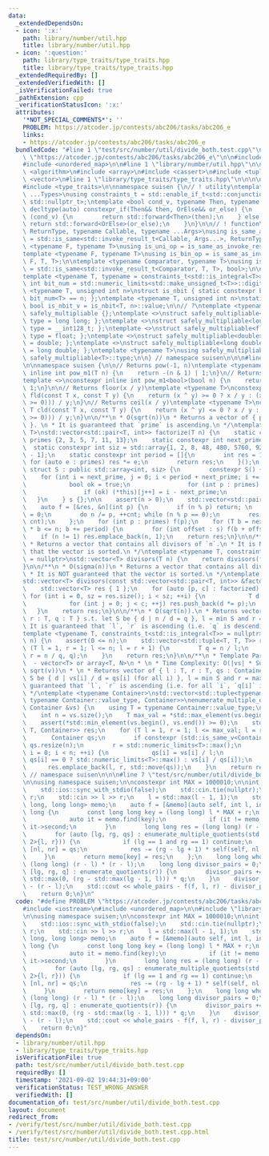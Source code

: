 ```yaml
---
data:
  _extendedDependsOn:
  - icon: ':x:'
    path: library/number/util.hpp
    title: library/number/util.hpp
  - icon: ':question:'
    path: library/type_traits/type_traits.hpp
    title: library/type_traits/type_traits.hpp
  _extendedRequiredBy: []
  _extendedVerifiedWith: []
  _isVerificationFailed: true
  _pathExtension: cpp
  _verificationStatusIcon: ':x:'
  attributes:
    '*NOT_SPECIAL_COMMENTS*': ''
    PROBLEM: https://atcoder.jp/contests/abc206/tasks/abc206_e
    links:
    - https://atcoder.jp/contests/abc206/tasks/abc206_e
  bundledCode: "#line 1 \"test/src/number/util/divide_both.test.cpp\"\n#define PROBLEM\
    \ \"https://atcoder.jp/contests/abc206/tasks/abc206_e\"\n\n#include <iostream>\n\
    #include <unordered_map>\n\n#line 1 \"library/number/util.hpp\"\n\n\n\n#include\
    \ <algorithm>\n#include <array>\n#include <cassert>\n#include <tuple>\n#include\
    \ <vector>\n#line 1 \"library/type_traits/type_traits.hpp\"\n\n\n\n#include <limits>\n\
    #include <type_traits>\n\nnamespace suisen {\n// ! utility\ntemplate <typename\
    \ ...Types>\nusing constraints_t = std::enable_if_t<std::conjunction_v<Types...>,\
    \ std::nullptr_t>;\ntemplate <bool cond_v, typename Then, typename OrElse>\nconstexpr\
    \ decltype(auto) constexpr_if(Then&& then, OrElse&& or_else) {\n    if constexpr\
    \ (cond_v) {\n        return std::forward<Then>(then);\n    } else {\n       \
    \ return std::forward<OrElse>(or_else);\n    }\n}\n\n// ! function\ntemplate <typename\
    \ ReturnType, typename Callable, typename ...Args>\nusing is_same_as_invoke_result\
    \ = std::is_same<std::invoke_result_t<Callable, Args...>, ReturnType>;\ntemplate\
    \ <typename F, typename T>\nusing is_uni_op = is_same_as_invoke_result<T, F, T>;\n\
    template <typename F, typename T>\nusing is_bin_op = is_same_as_invoke_result<T,\
    \ F, T, T>;\n\ntemplate <typename Comparator, typename T>\nusing is_comparator\
    \ = std::is_same<std::invoke_result_t<Comparator, T, T>, bool>;\n\n// ! integral\n\
    template <typename T, typename = constraints_t<std::is_integral<T>>>\nconstexpr\
    \ int bit_num = std::numeric_limits<std::make_unsigned_t<T>>::digits;\ntemplate\
    \ <typename T, unsigned int n>\nstruct is_nbit { static constexpr bool value =\
    \ bit_num<T> == n; };\ntemplate <typename T, unsigned int n>\nstatic constexpr\
    \ bool is_nbit_v = is_nbit<T, n>::value;\n\n// ?\ntemplate <typename T>\nstruct\
    \ safely_multipliable {};\ntemplate <>\nstruct safely_multipliable<int> { using\
    \ type = long long; };\ntemplate <>\nstruct safely_multipliable<long long> { using\
    \ type = __int128_t; };\ntemplate <>\nstruct safely_multipliable<float> { using\
    \ type = float; };\ntemplate <>\nstruct safely_multipliable<double> { using type\
    \ = double; };\ntemplate <>\nstruct safely_multipliable<long double> { using type\
    \ = long double; };\ntemplate <typename T>\nusing safely_multipliable_t = typename\
    \ safely_multipliable<T>::type;\n\n} // namespace suisen\n\n\n#line 10 \"library/number/util.hpp\"\
    \n\nnamespace suisen {\n\n// Returns pow(-1, n)\ntemplate <typename T>\nconstexpr\
    \ inline int pow_m1(T n) {\n    return -(n & 1) | 1;\n}\n// Returns pow(-1, n)\n\
    template <>\nconstexpr inline int pow_m1<bool>(bool n) {\n    return -int(n) |\
    \ 1;\n}\n\n// Returns floor(x / y)\ntemplate <typename T>\nconstexpr inline T\
    \ fld(const T x, const T y) {\n    return (x ^ y) >= 0 ? x / y : (x - (y + pow_m1(y\
    \ >= 0))) / y;\n}\n// Returns ceil(x / y)\ntemplate <typename T>\nconstexpr inline\
    \ T cld(const T x, const T y) {\n    return (x ^ y) <= 0 ? x / y : (x + (y + pow_m1(y\
    \ >= 0))) / y;\n}\n\n/**\n * O(sqrt(n))\n * Returns a vector of { prime, index\
    \ }. \n * It is guaranteed that `prime` is ascending.\n */\ntemplate <typename\
    \ T>\nstd::vector<std::pair<T, int>> factorize(T n) {\n    static constexpr std::array\
    \ primes {2, 3, 5, 7, 11, 13};\n    static constexpr int next_prime = 15;\n  \
    \  static constexpr int siz = std::array{1, 2, 8, 48, 480, 5760, 92160}[primes.size()\
    \ - 1];\n    static constexpr int period = []{\n        int res = 1;\n       \
    \ for (auto e : primes) res *= e;\n        return res;\n    }();\n    static constexpr\
    \ struct S : public std::array<int, siz> {\n        constexpr S() {\n        \
    \    for (int i = next_prime, j = 0; i < period + next_prime; i += 2) {\n    \
    \            bool ok = true;\n                for (int p : primes) ok &= i % p;\n\
    \                if (ok) (*this)[j++] = i - next_prime;\n            }\n     \
    \   }\n    } s {};\n\n    assert(n > 0);\n    std::vector<std::pair<T, int>> res;\n\
    \    auto f = [&res, &n](int p) {\n        if (n % p) return; \n        int cnt\
    \ = 0;\n        do n /= p, ++cnt; while (n % p == 0);\n        res.emplace_back(p,\
    \ cnt);\n    };\n    for (int p : primes) f(p);\n    for (T b = next_prime; b\
    \ * b <= n; b += period) {\n        for (int offset : s) f(b + offset);\n    }\n\
    \    if (n != 1) res.emplace_back(n, 1);\n    return res;\n}\n\n/**\n * O(sqrt(n))\n\
    \ * Returns a vector that contains all divisors of `n`.\n * It is NOT guaranteed\
    \ that the vector is sorted.\n */\ntemplate <typename T, constraints_t<std::is_integral<T>>\
    \ = nullptr>\nstd::vector<T> divisors(T n) {\n    return divisors(factorize(n));\n\
    }\n\n/**\n * O(sigma(n))\n * Returns a vector that contains all divisors of `n`.\n\
    \ * It is NOT guaranteed that the vector is sorted.\n */\ntemplate <typename T>\n\
    std::vector<T> divisors(const std::vector<std::pair<T, int>> &factorized) {\n\
    \    std::vector<T> res { 1 };\n    for (auto [p, c] : factorized) {\n       \
    \ for (int i = 0, sz = res.size(); i < sz; ++i) {\n            T d = res[i];\n\
    \            for (int j = 0; j < c; ++j) res.push_back(d *= p);\n        }\n \
    \   }\n    return res;\n}\n\n/**\n * O(sqrt(n)).\n * Returns vector of { l : T,\
    \ r : T, q : T } s.t. let S be { d | n / d = q }, l = min S and r = max S.\n *\
    \ It is guaranteed that `l`, `r` is ascending (i.e. `q` is descending).\n */\n\
    template <typename T, constraints_t<std::is_integral<T>> = nullptr>\nauto enumerate_quotients(T\
    \ n) {\n    assert(0 <= n);\n    std::vector<std::tuple<T, T, T>> res;\n    for\
    \ (T l = 1, r = 1; l <= n; l = r + 1) {\n        T q = n / l;\n        res.emplace_back(l,\
    \ r = n / q, q);\n    }\n    return res;\n}\n\n/**\n * Template Parameter:\n *\
    \  - vector<T> or array<T, N>\n * \n * Time Complexity: O(|vs| * Sum_{v in vs}\
    \ sqrt(v))\n * \n * Returns vector of { l : T, r : T, qs : Container } s.t. let\
    \ S be { d | vs[i] / d = qs[i] (for all i) }, l = min S and r = max S\n * It is\
    \ guaranteed that `l`, `r` is ascending (i.e. for all `i`, `q[i]` is descending).\n\
    \ */\ntemplate <typename Container>\nstd::vector<std::tuple<typename Container::value_type,\
    \ typename Container::value_type, Container>>\nenumerate_multiple_quotients(const\
    \ Container &vs) {\n    using T = typename Container::value_type;\n    static_assert(std::is_integral_v<T>);\n\
    \    int n = vs.size();\n    T max_val = *std::max_element(vs.begin(), vs.end());\n\
    \    assert(*std::min_element(vs.begin(), vs.end()) >= 0);\n    std::vector<std::tuple<T,\
    \ T, Container>> res;\n    for (T l = 1, r = 1; l <= max_val; l = r + 1) {\n \
    \       Container qs;\n        if constexpr (std::is_same_v<Container, std::vector<T>>)\
    \ qs.resize(n);\n        r = std::numeric_limits<T>::max();\n        for (int\
    \ i = 0; i < n; ++i) {\n            qs[i] = vs[i] / l;\n            r = std::min(r,\
    \ qs[i] == 0 ? std::numeric_limits<T>::max() : vs[i] / qs[i]);\n        }\n  \
    \      res.emplace_back(l, r, std::move(qs));\n    }\n    return res;\n}\n\n}\
    \ // namespace suisen\n\n\n#line 7 \"test/src/number/util/divide_both.test.cpp\"\
    \n\nusing namespace suisen;\n\nconstexpr int MAX = 1000010;\n\nint main() {\n\
    \    std::ios::sync_with_stdio(false);\n    std::cin.tie(nullptr);\n    int l,\
    \ r;\n    std::cin >> l >> r;\n    l = std::max(l - 1, 1);\n    std::unordered_map<long\
    \ long, long long> memo;\n    auto f = [&memo](auto self, int l, int r) -> long\
    \ long {\n        const long long key = (long long) l * MAX + r;\n        {\n\
    \            auto it = memo.find(key);\n            if (it != memo.end()) return\
    \ it->second;\n        }\n        long long res = (long long) (r - l) * (r - l);\n\
    \        for (auto [lg, rg, qs] : enumerate_multiple_quotients(std::array<int,\
    \ 2>{l, r})) {\n            if (lg == 1 and rg == 1) continue;\n            auto\
    \ [nl, nr] = qs;\n            res -= (rg - lg + 1) * self(self, nl, nr);\n   \
    \     }\n        return memo[key] = res;\n    };\n    long long whole_pairs =\
    \ (long long) (r - l) * (r - l);\n    long long divisor_pairs = 0;\n    for (auto\
    \ [lg, rg, q] : enumerate_quotients(r)) {\n        divisor_pairs += (long long)\
    \ std::max(0, (rg - std::max(lg - 1, l))) * q;\n    }\n    divisor_pairs += divisor_pairs\
    \ - (r - l);\n    std::cout << whole_pairs - f(f, l, r) - divisor_pairs << std::endl;\n\
    \    return 0;\n}\n"
  code: "#define PROBLEM \"https://atcoder.jp/contests/abc206/tasks/abc206_e\"\n\n\
    #include <iostream>\n#include <unordered_map>\n\n#include \"library/number/util.hpp\"\
    \n\nusing namespace suisen;\n\nconstexpr int MAX = 1000010;\n\nint main() {\n\
    \    std::ios::sync_with_stdio(false);\n    std::cin.tie(nullptr);\n    int l,\
    \ r;\n    std::cin >> l >> r;\n    l = std::max(l - 1, 1);\n    std::unordered_map<long\
    \ long, long long> memo;\n    auto f = [&memo](auto self, int l, int r) -> long\
    \ long {\n        const long long key = (long long) l * MAX + r;\n        {\n\
    \            auto it = memo.find(key);\n            if (it != memo.end()) return\
    \ it->second;\n        }\n        long long res = (long long) (r - l) * (r - l);\n\
    \        for (auto [lg, rg, qs] : enumerate_multiple_quotients(std::array<int,\
    \ 2>{l, r})) {\n            if (lg == 1 and rg == 1) continue;\n            auto\
    \ [nl, nr] = qs;\n            res -= (rg - lg + 1) * self(self, nl, nr);\n   \
    \     }\n        return memo[key] = res;\n    };\n    long long whole_pairs =\
    \ (long long) (r - l) * (r - l);\n    long long divisor_pairs = 0;\n    for (auto\
    \ [lg, rg, q] : enumerate_quotients(r)) {\n        divisor_pairs += (long long)\
    \ std::max(0, (rg - std::max(lg - 1, l))) * q;\n    }\n    divisor_pairs += divisor_pairs\
    \ - (r - l);\n    std::cout << whole_pairs - f(f, l, r) - divisor_pairs << std::endl;\n\
    \    return 0;\n}"
  dependsOn:
  - library/number/util.hpp
  - library/type_traits/type_traits.hpp
  isVerificationFile: true
  path: test/src/number/util/divide_both.test.cpp
  requiredBy: []
  timestamp: '2021-09-02 19:44:31+09:00'
  verificationStatus: TEST_WRONG_ANSWER
  verifiedWith: []
documentation_of: test/src/number/util/divide_both.test.cpp
layout: document
redirect_from:
- /verify/test/src/number/util/divide_both.test.cpp
- /verify/test/src/number/util/divide_both.test.cpp.html
title: test/src/number/util/divide_both.test.cpp
---
```

